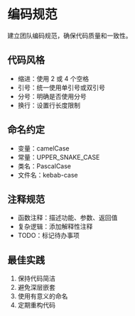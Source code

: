 # 编码规范

建立团队编码规范，确保代码质量和一致性。

## 代码风格
- 缩进：使用 2 或 4 个空格
- 引号：统一使用单引号或双引号
- 分号：明确是否使用分号
- 换行：设置行长度限制

## 命名约定
- 变量：camelCase
- 常量：UPPER_SNAKE_CASE
- 类名：PascalCase
- 文件名：kebab-case

## 注释规范
- 函数注释：描述功能、参数、返回值
- 复杂逻辑：添加解释性注释
- TODO：标记待办事项

## 最佳实践
1. 保持代码简洁
2. 避免深层嵌套
3. 使用有意义的命名
4. 定期重构代码